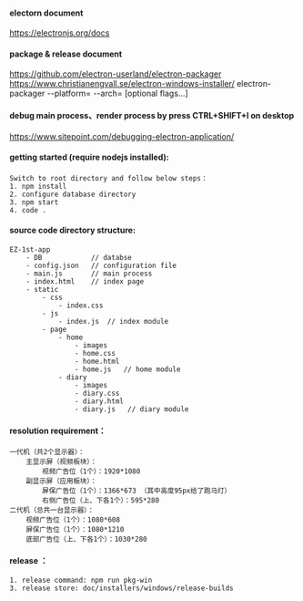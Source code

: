 #### electorn document
https://electronjs.org/docs

#### package & release document
https://github.com/electron-userland/electron-packager
https://www.christianengvall.se/electron-windows-installer/
electron-packager <sourcedir> <appname> --platform=<platform> --arch=<arch> [optional flags...]

#### debug main process、render process by press CTRL+SHIFT+I on desktop
https://www.sitepoint.com/debugging-electron-application/

#### getting started (require nodejs installed):
    Switch to root directory and follow below steps：
    1. npm install
    2. configure database directory
    3. npm start
	4. code . 

#### source code directory structure:
    EZ-1st-app
        - DB            // databse 
        - config.json   // configuration file
        - main.js       // main process
        - index.html    // index page
        - static
            - css
                - index.css
            - js
                - index.js  // index module
            - page
                - home     
                    - images
                    - home.css
                    - home.html
                    - home.js   // home module
                - diary     
                    - images
                    - diary.css
                    - diary.html
                    - diary.js   // diary module

#### resolution requirement：
    一代机（共2个显示器）：
        主显示屏（视频板块）：
            视频广告位（1个）：1920*1080
        副显示屏（应用板块）：	
            屏保广告位（1个）：1366*673 （其中高度95px给了跑马灯）
            右侧广告位（上、下各1个）：595*280
    二代机（总共一台显示器）：
        视频广告位（1个）：1080*608
        屏保广告位（1个）：1080*1210
        底部广告位（上、下各1个）：1030*280

#### release ：
    1. release command: npm run pkg-win
    3. release store: doc/installers/windows/release-builds
